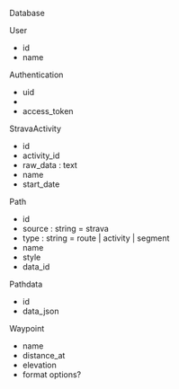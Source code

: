 Database

User
 - id
 - name
 
Authentication
 - uid
 - 
 - access_token

StravaActivity
 - id
 - activity_id
 - raw_data : text
 - name
 - start_date
 
Path
 - id
 - source : string = strava
 - type : string = route | activity | segment
 - name
 - style
 - data_id
 
Pathdata
 - id
 - data_json
 
Waypoint
 - name
 - distance_at
 - elevation
 - format options?
